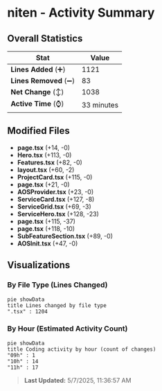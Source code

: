 # niten - Activity Summary 

## Overall Statistics

| Stat                   | Value                                                             |
| ---------------------- | ----------------------------------------------------------------- |
| **Lines Added** (➕)   | 1121                                          |
| **Lines Removed** (➖) | 83                                        |
| **Net Change** (↕)    | 1038                |
| **Active Time** (⌚)   | 33 minutes |


## Modified Files
- **page.tsx** (+14, -0)
- **Hero.tsx** (+113, -0)
- **Features.tsx** (+82, -0)
- **layout.tsx** (+60, -2)
- **ProjectCard.tsx** (+115, -0)
- **page.tsx** (+21, -0)
- **AOSProvider.tsx** (+23, -0)
- **ServiceCard.tsx** (+127, -8)
- **ServiceGrid.tsx** (+69, -3)
- **ServiceHero.tsx** (+128, -23)
- **page.tsx** (+115, -37)
- **page.tsx** (+118, -10)
- **SubFeatureSection.tsx** (+89, -0)
- **AOSInit.tsx** (+47, -0)

## Visualizations

### By File Type (Lines Changed)

```mermaid
pie showData
title Lines changed by file type
".tsx" : 1204
```

### By Hour (Estimated Activity Count)

```mermaid
pie showData
title Coding activity by hour (count of changes)
"09h" : 1
"10h" : 14
"11h" : 17
```


> **Last Updated:** 5/7/2025, 11:36:57 AM